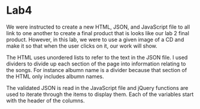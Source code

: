 # Lab4

We were instructed to create a new  HTML, JSON, and JavaScript file to all link to one another to create a final product that is looks like our lab 2 final product. However, in this lab, we were to use a given image of a CD and make it so that when the user clicks on it, our work will show.

The HTML uses unordered lists to refer to the text in the JSON file. I used dividers to divide up each section of the page into information relating to the songs. For instance albumn name is a divider because that section of the HTML only includes albumn names.

The validated JSON is read in the JavaScript file and jQuery functions are used to iterate through the items to display them. Each of the variables start with the header of the columns. 